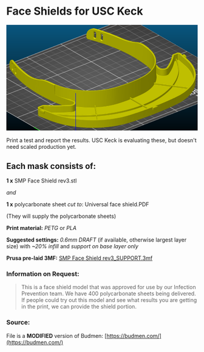 # Face Shields for USC Keck
![Face shield](https://raw.githubusercontent.com/CRASHSpace/COVID-19-3dprints/master/images/faceshield_USCV3-render.png)

Print a test and report the results. USC Keck is evaluating these, but doesn't need scaled production yet.

## Each mask consists of:

**1 x** SMP Face Shield rev3.stl

*and* 

**1 x** polycarbonate sheet *cut to*: Universal face shield.PDF

(They will supply the polycarbonate sheets)

**Print material:** *PETG* or *PLA*

**Suggested settings:** *0.6mm DRAFT* (if available, otherwise largest layer size) with *~20% infill* and *support on base layer only*

**Prusa pre-laid 3MF:** [SMP Face Shield rev3_SUPPORT.3mf](https://github.com/CRASHSpace/COVID-19-3dprints/blob/master/Face%20Shield/SMP%20Face%20Shield%20rev3_SUPPORT.3mf)

### Information on Request:
> This is a face shield model that was approved for use by our Infection Prevention team. We have 400 polycarbonate sheets being delivered. If people could try out this model and see what results you are getting in the print, we can provide the shield portion.

### Source:
File is a **MODIFIED** version of Budmen: [https://budmen.com/](https://budmen.com/)
